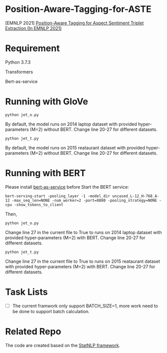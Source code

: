 # Position-Aware-Tagging-for-ASTE

[EMNLP 2021] [Position-Aware Tagging for Aspect Sentiment Triplet Extraction (In EMNLP 2021)](https://github.com/xuuuluuu/Position-Aware-Tagging-for-ASTE)

# Requirement
Python 3.7.3  

Transformers

Bert-as-service

# Running with GloVe
```
python jet_o.py  
```
By default, the model runs on 2014 laptop dataset with provided hyper-parameters (M=2) without BERT.
Change line 20-27 for different datasets.
```
python jet_t.py  
```
By default, the model runs on 2015 reataurant dataset with provided hyper-parameters (M=2) without BERT.
Change line 20-27 for different datasets.


# Running with BERT
Please install [bert-as-service](https://github.com/hanxiao/bert-as-service) before Start the BERT service:

```
bert-serving-start -pooling_layer -1 -model_dir uncased_L-12_H-768_A-12 -max_seq_len=NONE -num_worker=2 -port=8880 -pooling_strategy=NONE -cpu -show_tokens_to_client
```

Then, 
```
python jet_o.py  
```
Change line 27 in the current file to True to runs on 2014 laptop dataset with provided hyper-parameters (M=2) with BERT.
Change line 20-27 for different datasets.
```
python jet_t.py  
```
Change line 27 in the current file to True to runs on 2015 reataurant dataset with provided hyper-parameters (M=2) with BERT.
Change line 20-27 for different datasets.

# Task Lists
- [ ] The current framwork only support BATCH_SIZE=1, more work need to be done to support batch calculation.

# Related Repo
The code are created based on the [StatNLP framework](https://github.com/sutd-statnlp/statnlp-neural).


